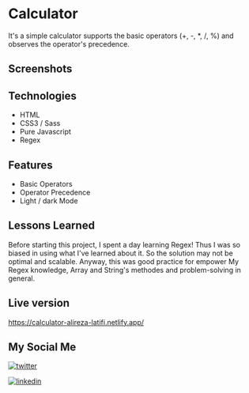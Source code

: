 
# Calculator

It's a simple calculator supports the basic operators (+, -, *, /, %) and observes the operator's precedence.



## Screenshots




## Technologies 

- HTML
- CSS3 / Sass
- Pure Javascript
- Regex



## Features

- Basic Operators
- Operator Precedence
- Light / dark Mode



## Lessons Learned

Before starting this project, I spent a day learning Regex! Thus I was so biased in using what I've learned about it. So the solution may not be optimal and scalable. Anyway, this was good practice for empower My Regex knowledge, Array and String's methodes and  problem-solving in general. 


## Live version
https://calculator-alireza-latifi.netlify.app/
## My Social Me

[![twitter](https://img.shields.io/badge/twitter-1DA1F2?style=for-the-badge&logo=twitter&logoColor=white)](https://twitter.com/alir3za_latifi) 

[![linkedin](https://img.shields.io/badge/linkedin-0A66C2?style=for-the-badge&logo=linkedin&logoColor=white)](https://www.linkedin.com/in/aalirezalatifi/)
